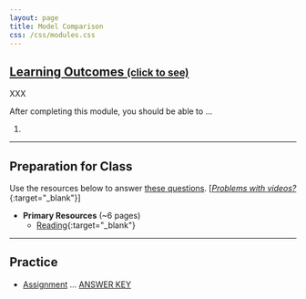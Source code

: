 ```yaml
---
layout: page
title: Model Comparison
css: /css/modules.css
---
```


<div class="panel-group-ILOs">
  <div class="panel panel-default">
    <div class="panel-heading">
      <h2 class="panel-title">
        <a data-toggle="collapse" href="#ILOs">Learning Outcomes <small>(click to see)</small></a>
      </h2>
    </div>
    <div id="ILOs" class="panel-collapse collapse">
      <div class="panel-body">
XXX
<p>After completing this module, you should be able to ...</p>

<ol>
  <li></li>
</ol>
      </div>
    </div>
  </div>
</div>

----

## Preparation for Class
Use the resources below to answer [these questions](prep/ModelComparison). [[*Problems with videos?*](../resources/FAQs/videos){:target="_blank"}]

* **Primary Resources** (~6 pages)
  * [Reading](readings/ModelComparison){:target="_blank"}

----

## Practice

* [Assignment](ce/ModelComparison_CE1_pH) ... [ANSWER KEY](cex/KEY_ModelComparison_CE_pH)
